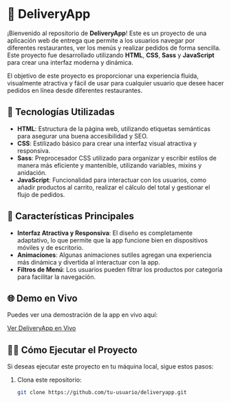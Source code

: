 # 🚚 DeliveryApp

¡Bienvenido al repositorio de **DeliveryApp**! Este es un proyecto de una aplicación web de entrega que permite a los usuarios navegar por diferentes restaurantes, ver los menús y realizar pedidos de forma sencilla. Este proyecto fue desarrollado utilizando **HTML**, **CSS**, **Sass** y **JavaScript** para crear una interfaz moderna y dinámica.

El objetivo de este proyecto es proporcionar una experiencia fluida, visualmente atractiva y fácil de usar para cualquier usuario que desee hacer pedidos en línea desde diferentes restaurantes.

## 🚀 Tecnologías Utilizadas

- **HTML**: Estructura de la página web, utilizando etiquetas semánticas para asegurar una buena accesibilidad y SEO.
- **CSS**: Estilizado básico para crear una interfaz visual atractiva y responsiva.
- **Sass**: Preprocesador CSS utilizado para organizar y escribir estilos de manera más eficiente y mantenible, utilizando variables, mixins y anidación.
- **JavaScript**: Funcionalidad para interactuar con los usuarios, como añadir productos al carrito, realizar el cálculo del total y gestionar el flujo de pedidos.

## 🍔 Características Principales

- **Interfaz Atractiva y Responsiva**: El diseño es completamente adaptativo, lo que permite que la app funcione bien en dispositivos móviles y de escritorio.
- **Animaciones**: Algunas animaciones sutiles agregan una experiencia más dinámica y divertida al interactuar con la app.
- **Filtros de Menú**: Los usuarios pueden filtrar los productos por categoría para facilitar la navegación.

## 🌐 Demo en Vivo

Puedes ver una demostración de la app en vivo aquí:

[Ver DeliveryApp en Vivo](https://juliansantanatoglia.github.io/deliveryapp)

## 🧑‍💻 Cómo Ejecutar el Proyecto

Si deseas ejecutar este proyecto en tu máquina local, sigue estos pasos:

1. Clona este repositorio:
   ```bash
   git clone https://github.com/tu-usuario/deliveryapp.git
